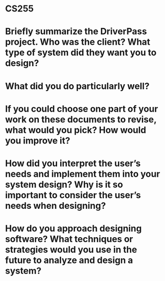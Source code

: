 # CS255


  # Briefly summarize the DriverPass project. Who was the client? What type of system did they want you to design?
  # What did you do particularly well?
  # If you could choose one part of your work on these documents to revise, what would you pick? How would you improve it?
  # How did you interpret the user’s needs and implement them into your system design? Why is it so important to consider the user’s needs when designing?
  # How do you approach designing software? What techniques or strategies would you use in the future to analyze and design a system?
